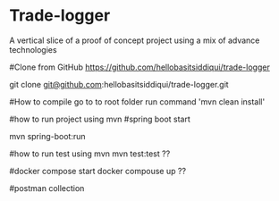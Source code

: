 # Trade-logger
A vertical slice of a  proof of concept project using a mix of advance technologies

#Clone from GitHub
https://github.com/hellobasitsiddiqui/trade-logger

git clone git@github.com:hellobasitsiddiqui/trade-logger.git

#How to compile
go to to root folder
run command 
'mvn clean install' 


#how to run project using mvn 
#spring boot start

mvn spring-boot:run 

#how to run test using mvn
mvn test:test ??

#docker compose start
docker compouse up ??


#postman collection

